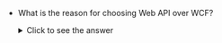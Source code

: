 * What is the reason for choosing Web API over WCF?
    <details>
    <summary>Click to see the answer</summary> 
    
    * WCF also provides REST based API using WebHttpBinding, but Web API has more features.
    * WCF supports multiple protocols, while Web API supports http only.
    * Web API is suitable for clients with less bandwidth as it uses less bandwidth. This is not the case with WCF service. 
    * Letter comparsion - WCF is like a letter inside an envelope while Web API is like a postcard. Here SOAP adds another layer (envelope).
    * 
    </details>